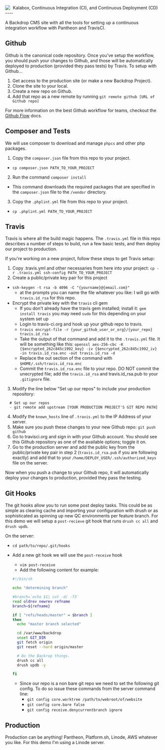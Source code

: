 <div style="float: left; margin-right: 9px;">
  <img src="https://avatars0.githubusercontent.com/u/20853287?v=3&s=200">
</div>
Kalabox, Continuous Integration (CI), and Continuous Deployment (CD)
----

A Backdrop CMS site with all the tools for setting up a continuous integration workflow with Pantheon and TravisCI.

## Github

Github is the canonical code repository. Once you've setup the workflow, you
should push your changes to Github, and those will be automatically deployed to
production (provided they pass tests) by Travis. To setup with Github...

1. Get access to the production site (or make a new Backdrop Project).
2. Clone the site to your local.
3. Create a new repo on Github.
4. Add that repo as a new remote by running
`git remote github [URL of Github repo]`

For more information on the best Github workflow for teams, checkout the
[Github Flow](https://guides.github.com/introduction/flow) docs.

## Composer and Tests

We will use composer to download and manage `phpcs` and other php packages.

1.  Copy the `composer.json` file from this repo to your project.
  * `cp composer.json PATH_TO_YOUR_PROJECT`
2. Run the command `composer install`
  * This command downloads the required packages that are specified in the
  `composer.json` file to the `/vendor` directory.
3. Copy the `.phplint.yml` file from this repo to your project.
  * `cp .phplint.yml PATH_TO_YOUR_PROJECT`

## Travis

Travis is where all the build magic happens. The `.travis.yml` file in this repo
describes a number of steps to build, run a few basic tests, and then deploy our
project to production.

If you're working on a new project, follow these steps to get Travis setup:

1. Copy .travis.yml and other necessaries from here into your project:
`cp -r .travis.yml ssh-config PATH_TO_YOUR_PROJECT`
2. Create a public/private key pair for this project
  * `ssh-keygen -t rsa -b 4096 -C "{yourname}@{email.com}"`
    * at the prompts you can name the file whatever you like: I will go with `travis.id_rsa` for this repo.
  * Encrypt the private key with the `travis` cli gem
    * If you don't already have the travis gem installed; install it: `gem install travis` you may need `sudo` for this depending on your system set up
    * Login to travis-ci.org and hook up your github repo to travis.
    * `travis encrypt-file -r {your_github_user_or_org}/{your_repo} travis.id_rsa`
    * Take the output of that command and add it to the `.travis.yml` file.  It will be something like this:
    `openssl aes-256-cbc -K {$encrypted_262c845c1992_key} -iv {$encrypted_262c845c1992_iv} -in travis.id_rsa.enc -out travis.id_rsa -d`
    * Replace the out section of the command with `$HOME/.ssh/travis.id_rsa.enc`
    * Commit the `travis.id_rsa.enc` file to your repo.  DO NOT commit the
    unecrypted file; add the `travis.id_rsa` and travis.id_rsa.pub to your
    `.gitignore` file.
3. Modify the line below "Set up our repos" to include your production
repository:
  ```
    # Set up our repos
    - git remote add upstream [YOUR PRODUCTION PROJECT'S GIT REPO PATH]
  ```
4. Modify the `known_hosts` line of `.travis.yml` to the IP Address of your server.
5. Make sure you push these changes to your new Github repo:
`git push github`
6. Go to travisci.org and sign in with your Github account. You should see this
Github repository as one of the available options; toggle it on.
7. Go to the production server and add the public key from the public/private
key pair in step 2 (`travis.id_rsa.pub` if you are following exactly) and add
that to your `/home/DEPLOY_USER/.ssh/authorized_keys` file on the server.

Now when you push a change to your Github repo, it will automatically deploy
your changes to production, provided they pass the testing.

## Git Hooks

The git hooks allow you to run some post deploy tasks.  This could be as simple
as clearing cache and importing your configuration with drush or as sophisticated
as spinning up new QC environments per feature branch. For this demo we will setup
a `post-recieve` git hook that runs `drush cc all` and `drush updb`.

On the server:

* `cd path/to/repo/.git/hooks`
* Add a new git hook we will use the `post-receive` hook
  * `vim post-receive`
  * Add the following content for example:

  ```bash
  #!/bin/sh

  echo "determining branch"

  #branch=`echo $1| cut -d/ -f3`
  read oldrev newrev refname
  branch=${refname}

  if [ "refs/heads/master" = $branch ]
  then
    echo "master branch selected"

    cd /var/www/backdrop
    unset GIT_DIR
    git fetch origin
    git reset --hard origin/master

    # Do the Backrop things.
    drush cc all
    drush updb -y

  fi
  ```
  * Since our repo is a non bare git repo we need to set the following git config.
  To do so issue these commands from the server command line:
    * `git config core.worktree /path/to/webroot/of/website`
    * `git config core.bare false`
    * `git config receive.denycurrentbranch ignore`


## Production

Production can be anything! Pantheon, Platform.sh, Linode, AWS whatever you like.
For this demo I'm using a Linode server.
